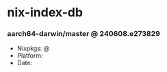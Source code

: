 # nix-index-db
### aarch64-darwin/master @ 240608.e273829
- Nixpkgs: @[](https://github.com/NixOS/nixpkgs/commit/e273829b6bcbc0ad2bbcd5d978bb0a5197f5552e)
- Platform: 
- Date: 
